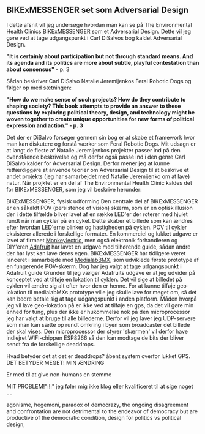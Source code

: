 ## BIKExMESSENGER set som Adversarial Design

I dette afsnit vil jeg undersøge hvordan man kan se på The Environmental Health Clinics BIKExMESSENGER som et Adversarial Design. Dette vil jeg gøre ved at tage udgangspunkt i Carl DiSalvos bog kaldet Adversarial Design.


**"It is certainly about participation but not through standard means. And its agenda and its politics are more about subtle, playful contestation than about consensus"** - p. 3

Sådan beskriver Carl DiSalvo Natalie Jeremijenkos Feral Robotic Dogs og følger op med sætningen:

**"How do we make sense of such projects? How do they contribute to shaping society? This book attempts to provide an answer to these questions by exploring political theory, design, and technology might be woven together to create unique opportunities for new forms of political expression and action." - p. 3**

Det der er DiSalvo forsøger gennem sin bog er at skabe et framework hvor man kan diskutere og forstå værker som Feral Robotic Dogs. Mit udsagn er at langt de fleste af Natalie Jeremijenkos projekter passer ind på den ovenstående beskrivelse og må derfor også passe ind i den genre Carl DiSalvo kalder for Adversarial Design. Derfor mener jeg at kunne retfærdiggøre at anvende teorier om Adversarial Design til at beskrive et andet projekts (jeg har samarbejdet med Natalie Jeremijenko om at lave) natur. Når projktet er en del af The Environmental Health Clinic kaldes det for BIKExMESSENGER, som jeg vil beskrive herunder:

BIKExMESSENGER, fysisk udforming
Den centrale del af BIKExMESSENGER er en såkaldt POV (persistence of vision) skærm, som er en optisk illusion der i dette tilfælde bliver lavet af en række LED'er der roterer med hjulet rundt når man cykler på en cykel. Dette skaber et billede som kan ændres efter hvordan LED'erne blinker og hastigheden på cyklen. POV til cykler eksisterer allerede i forskellige formater. En kommerciel  og lukket udgave er lavet af firmaet [Monkeylectric](http://www.monkeylectric.com/), men også elektronik forhandleren og DIY'eren  [Adafruit](https://learn.adafruit.com/bike-wheel-pov-display/overview) har lavet en udgave med tilhørende guide, sådan andre der har lyst kan lave deres egen. BIKExMESSENGER har tidligere været lanceret i samarbejde med [MedialabBMX](https://www.facebook.com/medialabMX/), som udviklede første prototype af en fungerende POV-skærm. Dog har jeg valgt at tage udgangspunkt i Adafruit guide
Grunden til jeg vælger Adafruits udgave er at jeg udvider på konceptet ved at tilføje en lokation til cyklen. Det vil sige at billedet på cyklen vil ændre sig alt efter hvor den er henne. For at kunne tilføje geo-lokation til medialabMXs prototype ville jeg skulle lave for meget om, så det kan bedre betale sig at tage udgangspunkt i anden platform. Måden hvorpå jeg vil lave geo-lokation på er ikke ved at tilføje en gps, da det vil gøre min enhed for tung, plus der ikke er hukommelse nok på den microprocessor jeg har valgt at bruge til alle billederne. Derfor vil jeg laver jeg UDP-servere som man kan sætte op rundt omkring i byen som broadcaster det billede der skal vises. Den microprocessor der styrer 'skærmen' vil derfor have indlejret WIFI-chippen ESP8266 så den kan modtage de bits der bliver sendt fra de forskellige deaddrops.


Hvad betyder det at det er deaddrops? åbent system  overfor lukket GPS. DET BETYDER MEGET! MIN ÆNDRING

Er med til at give non-humans en stemme


MIT PROBLEM!"!!!"
jeg føler mig ikke klog eller kvalificeret til at sige noget ....


agonisme, hegemoni, paradox of democrazy, the ongoing disagreement and confrontation are not detrimental to the endeavor of democracy but are productive of the democratic condition, design for politics vs political design,
